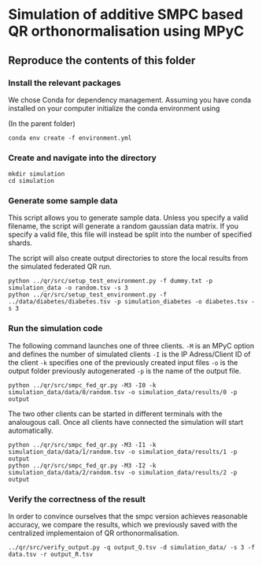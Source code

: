 # Simulation of additive SMPC based QR orthonormalisation using MPyC
## Reproduce the contents of this folder


### Install the relevant packages

We chose Conda for dependency management. Assuming you have conda installed on your computer  initialize the conda environment using

(In the parent folder)
```
conda env create -f environment.yml
```

### Create and navigate into the directory
```
mkdir simulation
cd simulation
```

### Generate some sample data
This script allows you to generate sample data. Unless you specify a valid filename, the script will generate a random gaussian data matrix. If you specify a valid file, this file will instead be split into the number of specified shards.

The script will also create output directories to store the local results from the simulated federated QR run.
```
python ../qr/src/setup_test_environment.py -f dummy.txt -p simulation_data -o random.tsv -s 3
python ../qr/src/setup_test_environment.py -f ../data/diabetes/diabetes.tsv -p simulation_diabetes -o diabetes.tsv -s 3
```

### Run the simulation code

The following command launches one of three clients. 
```-M``` is an MPyC option and defines the number of simulated clients
```-I``` is the IP Adress/Client ID of the client
```-k``` specifies one of the previously created input files
```-o``` is the output folder previously autogenerated 
```-p``` is the name of the output file.
 
 ```
 python ../qr/src/smpc_fed_qr.py -M3 -I0 -k simulation_data/data/0/random.tsv -o simulation_data/results/0 -p output
 ```
 
 The two other clients can be started in different terminals with the analougous call. Once all clients have connected the simulation will start automatically.
 ```
 python ../qr/src/smpc_fed_qr.py -M3 -I1 -k simulation_data/data/1/random.tsv -o simulation_data/results/1 -p output
 python ../qr/src/smpc_fed_qr.py -M3 -I2 -k simulation_data/data/2/random.tsv -o simulation_data/results/2 -p output
 ```
 
 ### Verify the correctness of the result
 In order to convince ourselves that the smpc version achieves reasonable accuracy, we compare the results, which we previously saved with the centralized implementaion of QR orthonormalisation.

 ```
 ../qr/src/verify_output.py -q output_Q.tsv -d simulation_data/ -s 3 -f data.tsv -r output_R.tsv
 ```
